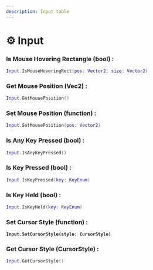 ```yaml
---
description: Input table
---
```


# ⚙️ Input

### Is Mouse Hovering Rectangle (bool) :

```lua
Input.IsMouseHoveringRect(pos: Vector2, size: Vector2)
```

### Get Mouse Position (Vec2) :

```lua
Input.GetMousePosition()
```

### Set Mouse Position (function) :

```lua
Input.SetMousePosition(pos: Vector2)
```

### Is Any Key Pressed (bool) :

```lua
Input.IsAnyKeyPressed()
```

### Is Key Pressed (bool) :

```lua
Input.IsKeyPressed(key: KeyEnum)
```

### Is Key Held (bool) :

```lua
Input.IsKeyHeld(key: KeyEnum)
```

### Set Cursor Style (function) :

<pre class="language-lua"><code class="lang-lua"><strong>Input.SetCursorStyle(style: CursorStyle)
</strong></code></pre>

### Get Cursor Style (CursorStyle) :

```lua
Input.GetCursorStyle()
```
